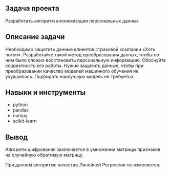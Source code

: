 ## Задача проекта

Разработать алгоритм анонимизации персональных данных

## Описание задачи

Необходимо защитить данные клиентов страховой компании «Хоть потоп». Разработайте такой метод преобразования данных, чтобы по ним было сложно 
восстановить персональную информацию. Обоснуйте корректность его работы. Нужно защитить данные, чтобы при преобразовании качество моделей 
машинного обучения не ухудшилось. Подбирать наилучшую модель не требуется.

## Навыки и инструменты
- python
- pandas
- numpy
- scikit-learn

## Вывод

Алгоритм шифрования заключается в умножении матрицы признаков на случайную обратимую матрицу.

При данном алгоритме качество Линейной Регрессии не изменяется.
